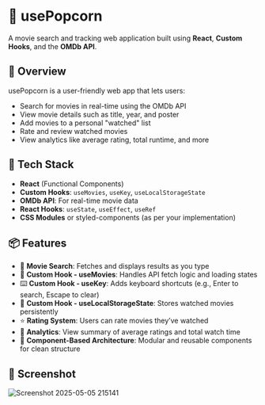# 🍿 usePopcorn

A movie search and tracking web application built using **React**, **Custom Hooks**, and the **OMDb API**.

## 🚀 Overview

usePopcorn is a user-friendly web app that lets users:
- Search for movies in real-time using the OMDb API
- View movie details such as title, year, and poster
- Add movies to a personal "watched" list
- Rate and review watched movies
- View analytics like average rating, total runtime, and more

## 🧰 Tech Stack

- **React** (Functional Components)
- **Custom Hooks**: `useMovies`, `useKey`, `useLocalStorageState`
- **OMDb API**: For real-time movie data
- **React Hooks**: `useState`, `useEffect`, `useRef`
- **CSS Modules** or styled-components (as per your implementation)

## 📦 Features

- 🔎 **Movie Search**: Fetches and displays results as you type
- 🧠 **Custom Hook - useMovies**: Handles API fetch logic and loading states
- ⌨️ **Custom Hook - useKey**: Adds keyboard shortcuts (e.g., Enter to search, Escape to clear)
- 💾 **Custom Hook - useLocalStorageState**: Stores watched movies persistently
- ⭐ **Rating System**: Users can rate movies they’ve watched
- 🧮 **Analytics**: View summary of average ratings and total watch time
- 🧩 **Component-Based Architecture**: Modular and reusable components for clean structure

## 📸 Screenshot
![Screenshot 2025-05-05 215141](https://github.com/user-attachments/assets/21685ab7-5f96-468c-936a-f0ee4da10455)


